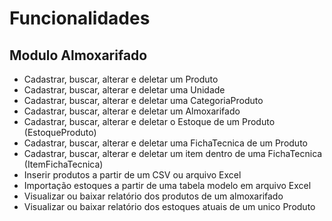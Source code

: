 # Funcionalidades

## Modulo Almoxarifado

- Cadastrar, buscar, alterar e deletar um Produto
- Cadastrar, buscar, alterar e deletar uma Unidade
- Cadastrar, buscar, alterar e deletar uma CategoriaProduto
- Cadastrar, buscar, alterar e deletar um Almoxarifado
- Cadastrar, buscar, alterar e deletar o Estoque de um Produto (EstoqueProduto)
- Cadastrar, buscar, alterar e deletar uma FichaTecnica de um Produto
- Cadastrar, buscar, alterar e deletar um item dentro de uma FichaTecnica (ItemFichaTecnica)
- Inserir produtos a partir de um CSV ou arquivo Excel
- Importação estoques a partir de uma tabela modelo em arquivo Excel
- Visualizar ou baixar relatório dos produtos de um almoxarifado
- Visualizar ou baixar relatório dos estoques atuais de um unico Produto
